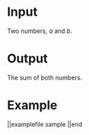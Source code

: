 # Input

Two numbers, $a$ and $b$.

# Output

The sum of both numbers.

# Example

||examplefile
sample
||end
